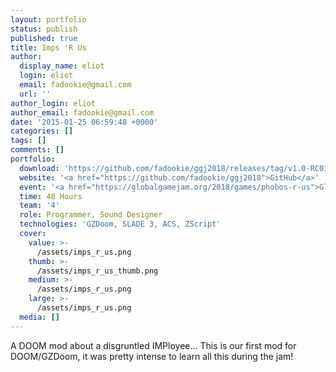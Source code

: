 ```yaml
---
layout: portfolio
status: publish
published: true
title: Imps 'R Us
author:
  display_name: eliot
  login: eliot
  email: fadookie@gmail.com
  url: ''
author_login: eliot
author_email: fadookie@gmail.com
date: '2015-01-25 06:59:48 +0000'
categories: []
tags: []
comments: []
portfolio:
  download: 'https://github.com/fadookie/ggj2018/releases/tag/v1.0-RC01'
  website: '<a href="https://github.com/fadookie/ggj2018">GitHub</a>'
  event: '<a href="https://globalgamejam.org/2018/games/phobos-r-us">Global Game Jam Sacramento 2018</a>'
  time: 48 Hours
  team: '4'
  role: Programmer, Sound Designer
  technologies: 'GZDoom, SLADE 3, ACS, ZScript'
  cover:
    value: >-
      /assets/imps_r_us.png
    thumb: >-
      /assets/imps_r_us_thumb.png
    medium: >-
      /assets/imps_r_us.png
    large: >-
      /assets/imps_r_us.png
  media: []
---
```

<p>A DOOM mod about a disgruntled IMPloyee... This is our first mod for DOOM/GZDoom, it was pretty intense to learn all this during the jam!</p>
